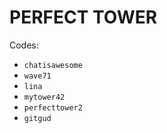 # PERFECT TOWER

Codes:

- `chatisawesome`
- `wave71`
- `lina`
- `mytower42`
- `perfecttower2`
- `gitgud`
